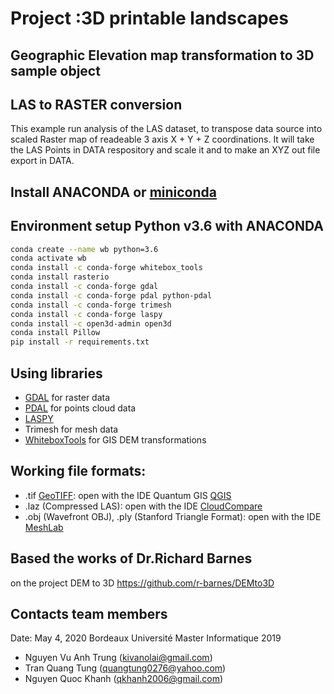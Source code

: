 # Project :3D printable landscapes

## Geographic Elevation map transformation to 3D sample object

## LAS to RASTER conversion

This example run analysis of the LAS dataset, to transpose data source into scaled Raster map of readeable 3 axis X + Y + Z coordinations.
It will take the LAS Points in DATA respository and scale it and to make an XYZ out file export in DATA.

## Install ANACONDA or [miniconda](https://docs.conda.io/en/latest/miniconda.html)

## Environment setup Python v3.6 with ANACONDA

```bash
conda create --name wb python=3.6
conda activate wb
conda install -c conda-forge whitebox_tools
conda install rasterio
conda install -c conda-forge gdal
conda install -c conda-forge pdal python-pdal
conda install -c conda-forge trimesh
conda install -c conda-forge laspy
conda install -c open3d-admin open3d
conda install Pillow
pip install -r requirements.txt
```

## Using libraries

- [GDAL](https://anaconda.org/conda-forge/gdal) for raster data
- [PDAL](https://anaconda.org/conda-forge/pdal) for points cloud data
- [LASPY](https://github.com/laspy/laspy)
- Trimesh for mesh data
- [WhiteboxTools](https://jblindsay.github.io/ghrg/WhiteboxTools/) for GIS DEM transformations

## Working file formats:
 * .tif [GeoTIFF](https://earthdata.nasa.gov/esdis/eso/standards-and-references/geotiff): 
 open with the IDE Quantum GIS [QGIS](http://www.qgis.org/)
 * .laz (Compressed LAS):
 open with the IDE [CloudCompare](https://www.cloudcompare.org/)
 * .obj (Wavefront OBJ), .ply (Stanford Triangle Format):
 open with the IDE [MeshLab](http://www.meshlab.net/)

## Based the works of Dr.Richard Barnes
on the project DEM to 3D
https://github.com/r-barnes/DEMto3D

## Contacts team members

Date: May 4, 2020
Bordeaux Université
Master Informatique 2019

- Nguyen Vu Anh Trung (kivanolai@gmail.com)
- Tran Quang Tung (quangtung0276@yahoo.com)
- Nguyen Quoc Khanh (qkhanh2006@gmail.com)